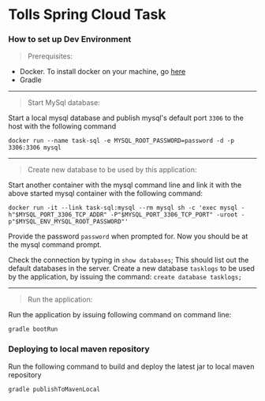 # Tolls Spring Cloud Task

### How to set up Dev Environment

> Prerequisites:
- Docker. To install docker on your machine, go [here](https://www.docker.com/)
- Gradle

---

> Start MySql database:

Start a local mysql database and publish mysql's default port 
`3306` to the host with the following command
```
docker run --name task-sql -e MYSQL_ROOT_PASSWORD=password -d -p 3306:3306 mysql
```

---

> Create new database to be used by this application:

Start another container with the mysql command line and link it with the above started
mysql container with the following command:

```
docker run -it --link task-sql:mysql --rm mysql sh -c 'exec mysql -h"$MYSQL_PORT_3306_TCP_ADDR" -P"$MYSQL_PORT_3306_TCP_PORT" -uroot -p"$MYSQL_ENV_MYSQL_ROOT_PASSWORD"'
```

Provide the password `password` when prompted for. Now you should be at the mysql command prompt.

Check the connection by typing in `show databases`; This should list out the default databases in the server.
Create a new database `tasklogs` to be used by the application, by issuing the command: `create database tasklogs;`

---

> Run the application:

Run the application by issuing following command on command line:

```
gradle bootRun
```

### Deploying to local maven repository

Run the following command to build and deploy the latest jar to local maven repository

```
gradle publishToMavenLocal
```

